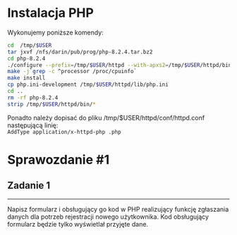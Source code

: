 # Instalacja PHP

Wykonujemy poniższe komendy:
```bash
cd  /tmp/$USER
tar jxvf /nfs/darin/pub/prog/php-8.2.4.tar.bz2
cd php-8.2.4
./configure --prefix=/tmp/$USER/httpd --with-apxs2=/tmp/$USER/httpd/bin/apxs --enable-gd --with-zlib --enable-phpdbg --with-readline
make -j`grep -c ^processor /proc/cpuinfo`
make install
cp php.ini-development /tmp/$USER/httpd/lib/php.ini
cd ..
rm -rf php-8.2.4
strip /tmp/$USER/httpd/bin/*
```

Ponadto należy dopisać do pliku /tmp/$USER/httpd/conf/httpd.conf następującą linię: \
`AddType application/x-httpd-php .php`


# Sprawozdanie #1

## Zadanie 1
--------------
Napisz formularz i obsługujący go kod w PHP realizujący funkcję zgłaszania danych dla potrzeb
rejestracji nowego użytkownika. Kod obsługujący formularz będzie tylko wyświetlał przyjęte dane.